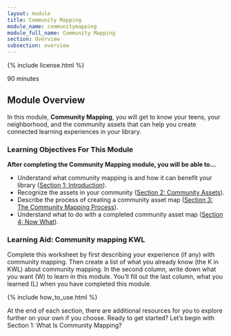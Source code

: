 ```yaml
---
layout: module
title: Community Mapping
module_name: communitymapping
module_full_name: Community Mapping
section: Overview
subsection: overview
---
```


{% include license.html %}

<p class="time">90 minutes</p>

## Module Overview

<p class="summary">In this module, <b>Community Mapping</b>, you will get to know your teens, your neighborhood, and the community assets that can help you create connected learning experiences in your library.</p>

### Learning Objectives For This Module

**After completing the Community Mapping module, you will be able to...**
<ul class="fancy">
	<li>Understand what community mapping is and how it can benefit your library (<a href="https://github.com/ConnectedLib/Connected-Learning-Modules/blob/master/modules/communitymapping/section-1-0.html">Section 1: Introduction</a>).</li>
	<li>Recognize the assets in your community (<a href="{{site.url}}{{site.baseurl}}/introduction/section-2-0.html">Section 2: Community Assets</a>).</li>
	<li>Describe the process of creating a community asset map (<a href="{{site.url}}{{site.baseurl}}/introduction/section-3-0.html">Section 3: The Community Mapping Process</a>).</li>
	<li>Understand what to do with a completed community asset map (<a href="{{site.url}}{{site.baseurl}}/introduction/section-4-0.html">Section 4: Now What</a>).</li>
</ul>

### Learning Aid: Community mapping KWL

Complete this worksheet by first describing your experience (if any) with community mapping. Then create a list of what you already know (the K in KWL) about community mapping. In the second column, write down what you want (W) to learn in this module. You’ll fill out the last column, what you learned (L) when you have completed this module. 


{% include how_to_use.html %}

At the end of each section, there are additional resources for you to explore further on your own if you choose.
Ready to get started? Let’s begin with Section 1: What Is Community Mapping?
